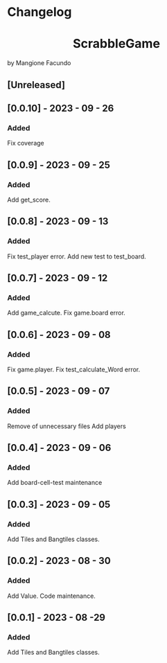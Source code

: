 # Changelog
<h1 align="center"> ScrabbleGame </h1>
by Mangione Facundo


## [Unreleased]

## [0.0.10] - 2023 - 09 - 26

### Added

Fix coverage 

## [0.0.9] - 2023 - 09 - 25

### Added

Add get_score.

## [0.0.8] - 2023 - 09 - 13

### Added

Fix test_player error.
Add new test to test_board.

## [0.0.7] - 2023 - 09 - 12

### Added

Add game_calcute.
Fix game.board error.


## [0.0.6] - 2023 - 09 - 08

### Added

Fix game.player.
Fix test_calculate_Word error.

## [0.0.5] - 2023 - 09 - 07

### Added

Remove of unnecessary files
Add players


## [0.0.4] - 2023 - 09 - 06

### Added

Add board-cell-test
maintenance
## [0.0.3] - 2023 - 09 - 05

### Added

Add Tiles and Bangtiles classes.

## [0.0.2] - 2023 - 08 - 30

### Added

Add Value.
Code maintenance.

## [0.0.1] - 2023 - 08 -29

### Added

Add Tiles and Bangtiles classes.


